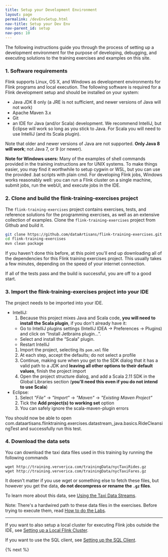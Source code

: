 ```yaml
---
title: Setup your Development Environment
layout: page
permalink: /devEnvSetup.html
nav-title: Setup your Dev Env
nav-parent_id: setup
nav-pos: 10
---
```


The following instructions guide you through the process of setting up a development environment for the purpose of developing, debugging, and executing solutions to the training exercises and examples on this site.

### 1. Software requirements

Flink supports Linux, OS X, and Windows as development environments for Flink programs and local execution. The following software is required for a Flink development setup and should be installed on your system:

- Java JDK 8 only (a JRE is not sufficient, and newer versions of Java will not work)
- Apache Maven 3.x
- Git
- an IDE for Java (and/or Scala) development. We recommend IntelliJ, but Eclipse will work so long as you stick to Java. For Scala you will need to use IntelliJ (and its Scala plugin).

Note that older and newer versions of Java are not supported. **Only Java 8 will work**; not Java 7, or 9 (or newer).

<div class="alert alert-info">
<p>
<strong>Note for Windows users:</strong>
Many of the examples of shell commands provided in the training instructions are for UNIX systems.
To make things easier, you may find it worthwhile to setup cygwin or WSL, but you can use the provided .bat scripts with plain cmd.
For developing Flink jobs, Windows works reasonably well: you can run a Flink cluster on a single machine, submit jobs, run the webUI, and execute jobs in the IDE.
</p>
</div>

### 2. Clone and build the flink-training-exercises project

The `flink-training-exercises` project contains exercises, tests, and reference solutions for the programming exercises, as well as an extensive collection of examples. Clone the `flink-training-exercises` project from Github and build it.

~~~bash
git clone https://github.com/dataArtisans/flink-training-exercises.git
cd flink-training-exercises
mvn clean package
~~~

If you haven't done this before, at this point you'll end up downloading all of the dependencies for this Flink training exercises project. This usually takes a few minutes, depending on the speed of your internet connection.

If all of the tests pass and the build is successful, you are off to a good start.

### 3. Import the flink-training-exercises project into your IDE

The project needs to be imported into your IDE.

- IntelliJ:
  1. Because this project mixes Java and Scala code, **you will need to install the Scala plugin**, if you don't already have it:
    * Go to IntelliJ plugins settings (IntelliJ IDEA -> Preferences -> Plugins) and click on “Install Jetbrains plugin…”.
    * Select and install the “Scala” plugin.
    * Restart IntelliJ
  1. Import the project, selecting its `pom.xml` file
  1. At each step, accept the defaults; do not select a profile
  1. Continue, making sure when you get to the SDK dialog that it has a valid path to a JDK and **leaving all other options to their default values**, finish the project import
  1. Open the project structure dialog, and add a Scala 2.11 SDK in the Global Libraries section (**you'll need this even if you do not intend to use Scala**)
- Eclipse:
  1. Select *"File"* -> *"Import"* -> *"Maven"* -> *"Existing Maven Project"*
  1. Tick the **Add project(s) to working set** option
  1. You can safely ignore the scala-maven-plugin errors

You should now be able to open com.dataartisans.flinktraining.exercises.datastream_java.basics.RideCleansingTest and successfully run this test.

### 4. Download the data sets

You can download the taxi data files used in this training by running the following commands

~~~~
wget http://training.ververica.com/trainingData/nycTaxiRides.gz
wget http://training.ververica.com/trainingData/nycTaxiFares.gz
~~~~

It doesn't matter if you use wget or something else to fetch these files, but however you get the data, **do not decompress or rename the `.gz` files**.

To learn more about this data, see [Using the Taxi Data Streams]({{site.baseurl}}/setup/taxiData.html).

Note: There's a hardwired path to these data files in the exercises. Before trying to execute them, read [How to do the Labs]({{site.baseurl}}/setup/howto-exercises.html).

<hr style="margin: 0 0 10px 0" />

If you want to also setup a local cluster for executing Flink jobs outside the IDE, see [Setting up a Local Flink Cluster]({{site.baseurl}}/setup/localCluster.html).

If you want to use the SQL client, see [Setting up the SQL Client]({{site.baseurl}}/setup/sqlClient.html).

{% next %}

